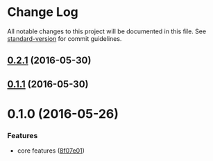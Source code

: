 # Change Log

All notable changes to this project will be documented in this file. See [standard-version](https://github.com/conventional-changelog/standard-version) for commit guidelines.

<a name="0.2.1"></a>
## [0.2.1](https://github.com/mklabs/roar/compare/v0.2.0...v0.2.1) (2016-05-30)



<a name="0.1.1"></a>
## [0.1.1](https://github.com/mklabs/roar/compare/v0.1.0...v0.1.1) (2016-05-30)



<a name="0.1.0"></a>
# 0.1.0 (2016-05-26)


### Features

* core features ([8f07e01](https://github.com/mklabs/roar/commit/8f07e01))
